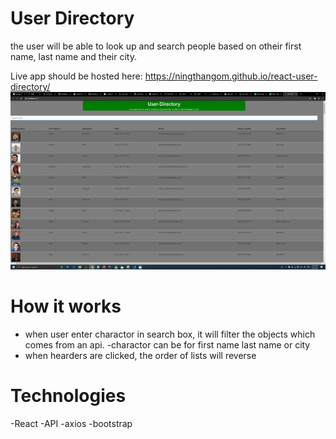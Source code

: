 # User Directory

 the user will be able to look up and search people based on otheir first name, last name and their city.

Live app should be hosted here: https://ningthangom.github.io/react-user-directory/
![gif](/userdirectory.gif)

# How it works
 - when user enter charactor in search box, it will filter the objects which comes from an api.
    -charactor can be for first name last name or city
- when hearders are clicked, the order of lists will reverse


# Technologies
-React
-API
-axios
-bootstrap
